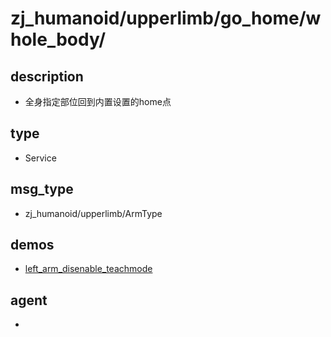 ﻿
# zj_humanoid/upperlimb/go_home/whole_body/

## description
- 全身指定部位回到内置设置的home点


## type
- Service

## msg_type
- zj_humanoid/upperlimb/ArmType

## demos
- [left_arm_disenable_teachmode](./left_arm_disenable_teachmode.yaml)


## agent
- 


